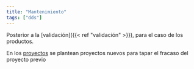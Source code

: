 ```yaml
---
title: "Mantenimiento"
tags: ["dds"]
---
```

Posterior a la [validación]({{< ref "validación" >}}), para el caso de los productos.

En los [proyectos](#) se plantean proyectos nuevos para tapar el fracaso del proyecto previo